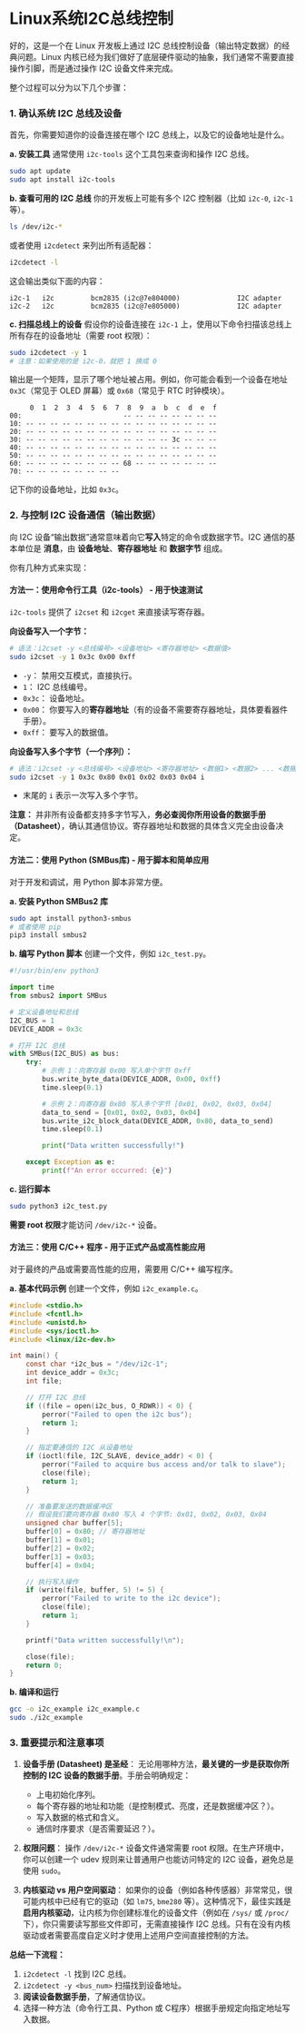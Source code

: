 # Linux系统I2C总线控制

好的，这是一个在 Linux 开发板上通过 I2C 总线控制设备（输出特定数据）的经典问题。Linux 内核已经为我们做好了底层硬件驱动的抽象，我们通常不需要直接操作引脚，而是通过操作 I2C 设备文件来完成。

整个过程可以分为以下几个步骤：

### 1. 确认系统 I2C 总线及设备

首先，你需要知道你的设备连接在哪个 I2C 总线上，以及它的设备地址是什么。

**a. 安装工具**
通常使用 `i2c-tools` 这个工具包来查询和操作 I2C 总线。
```bash
sudo apt update
sudo apt install i2c-tools
```

**b. 查看可用的 I2C 总线**
你的开发板上可能有多个 I2C 控制器（比如 `i2c-0`, `i2c-1` 等）。

```bash
ls /dev/i2c-*
```
或者使用 `i2cdetect` 来列出所有适配器：
```bash
i2cdetect -l
```
这会输出类似下面的内容：
```
i2c-1	i2c       	bcm2835 (i2c@7e804000)          	I2C adapter
i2c-2	i2c       	bcm2835 (i2c@7e805000)          	I2C adapter
```

**c. 扫描总线上的设备**
假设你的设备连接在 `i2c-1` 上，使用以下命令扫描该总线上所有存在的设备地址（需要 root 权限）：
```bash
sudo i2cdetect -y 1
# 注意：如果使用的是 i2c-0，就把 1 换成 0
```
输出是一个矩阵，显示了哪个地址被占用。例如，你可能会看到一个设备在地址 `0x3C`（常见于 OLED 屏幕）或 `0x68`（常见于 RTC 时钟模块）。
```
     0  1  2  3  4  5  6  7  8  9  a  b  c  d  e  f
00:                         -- -- -- -- -- -- -- --
10: -- -- -- -- -- -- -- -- -- -- -- -- -- -- -- --
20: -- -- -- -- -- -- -- -- -- -- -- -- -- -- -- --
30: -- -- -- -- -- -- -- -- -- -- -- -- 3c -- -- --
40: -- -- -- -- -- -- -- -- -- -- -- -- -- -- -- --
50: -- -- -- -- -- -- -- -- -- -- -- -- -- -- -- --
60: -- -- -- -- -- -- -- -- 68 -- -- -- -- -- -- --
70: -- -- -- -- -- -- -- --
```
记下你的设备地址，比如 `0x3c`。

### 2. 与控制 I2C 设备通信（输出数据）

向 I2C 设备“输出数据”通常意味着向它**写入**特定的命令或数据字节。I2C 通信的基本单位是 **消息**，由 **设备地址**、**寄存器地址** 和 **数据字节** 组成。

你有几种方式来实现：

#### 方法一：使用命令行工具（i2c-tools） - 用于快速测试

`i2c-tools` 提供了 `i2cset` 和 `i2cget` 来直接读写寄存器。

**向设备写入一个字节：**
```bash
# 语法：i2cset -y <总线编号> <设备地址> <寄存器地址> <数据值>
sudo i2cset -y 1 0x3c 0x00 0xff
```
*   `-y`： 禁用交互模式，直接执行。
*   `1`： I2C 总线编号。
*   `0x3c`： 设备地址。
*   `0x00`： 你要写入的**寄存器地址**（有的设备不需要寄存器地址，具体要看器件手册）。
*   `0xff`： 要写入的数据值。

**向设备写入多个字节（一个序列）：**
```bash
# 语法：i2cset -y <总线编号> <设备地址> <寄存器地址> <数据1> <数据2> ... <数据N> i
sudo i2cset -y 1 0x3c 0x80 0x01 0x02 0x03 0x04 i
```
*   末尾的 `i` 表示一次写入多个字节。

**注意：** 并非所有设备都支持多字节写入，**务必查阅你所用设备的数据手册（Datasheet）**，确认其通信协议。寄存器地址和数据的具体含义完全由设备决定。

#### 方法二：使用 Python (SMBus库) - 用于脚本和简单应用

对于开发和调试，用 Python 脚本非常方便。

**a. 安装 Python SMBus2 库**
```bash
sudo apt install python3-smbus
# 或者使用 pip
pip3 install smbus2
```

**b. 编写 Python 脚本**
创建一个文件，例如 `i2c_test.py`。

```python
#!/usr/bin/env python3

import time
from smbus2 import SMBus

# 定义设备地址和总线
I2C_BUS = 1
DEVICE_ADDR = 0x3c

# 打开 I2C 总线
with SMBus(I2C_BUS) as bus:
    try:
        # 示例 1：向寄存器 0x00 写入单个字节 0xff
        bus.write_byte_data(DEVICE_ADDR, 0x00, 0xff)
        time.sleep(0.1)

        # 示例 2：向寄存器 0x80 写入多个字节 [0x01, 0x02, 0x03, 0x04]
        data_to_send = [0x01, 0x02, 0x03, 0x04]
        bus.write_i2c_block_data(DEVICE_ADDR, 0x80, data_to_send)
        time.sleep(0.1)

        print("Data written successfully!")

    except Exception as e:
        print(f"An error occurred: {e}")
```

**c. 运行脚本**
```bash
sudo python3 i2c_test.py
```
**需要 root 权限**才能访问 `/dev/i2c-*` 设备。

#### 方法三：使用 C/C++ 程序 - 用于正式产品或高性能应用

对于最终的产品或需要高性能的应用，需要用 C/C++ 编写程序。

**a. 基本代码示例**
创建一个文件，例如 `i2c_example.c`。

```c
#include <stdio.h>
#include <fcntl.h>
#include <unistd.h>
#include <sys/ioctl.h>
#include <linux/i2c-dev.h>

int main() {
    const char *i2c_bus = "/dev/i2c-1";
    int device_addr = 0x3c;
    int file;

    // 打开 I2C 总线
    if ((file = open(i2c_bus, O_RDWR)) < 0) {
        perror("Failed to open the i2c bus");
        return 1;
    }

    // 指定要通信的 I2C 从设备地址
    if (ioctl(file, I2C_SLAVE, device_addr) < 0) {
        perror("Failed to acquire bus access and/or talk to slave");
        close(file);
        return 1;
    }

    // 准备要发送的数据缓冲区
    // 假设我们要向寄存器 0x80 写入 4 个字节: 0x01, 0x02, 0x03, 0x04
    unsigned char buffer[5];
    buffer[0] = 0x80; // 寄存器地址
    buffer[1] = 0x01;
    buffer[2] = 0x02;
    buffer[3] = 0x03;
    buffer[4] = 0x04;

    // 执行写入操作
    if (write(file, buffer, 5) != 5) {
        perror("Failed to write to the i2c device");
        close(file);
        return 1;
    }

    printf("Data written successfully!\n");

    close(file);
    return 0;
}
```

**b. 编译和运行**
```bash
gcc -o i2c_example i2c_example.c
sudo ./i2c_example
```

### 3. 重要提示和注意事项

1.  **设备手册 (Datasheet) 是圣经**： 无论用哪种方法，**最关键的一步是获取你所控制的 I2C 设备的数据手册**。手册会明确规定：
    *   上电初始化序列。
    *   每个寄存器的地址和功能（是控制模式、亮度，还是数据缓冲区？）。
    *   写入数据的格式和含义。
    *   通信时序要求（是否需要延迟？）。

2.  **权限问题**： 操作 `/dev/i2c-*` 设备文件通常需要 root 权限。在生产环境中，你可以创建一个 udev 规则来让普通用户也能访问特定的 I2C 设备，避免总是使用 `sudo`。

3.  **内核驱动 vs 用户空间驱动**： 如果你的设备（例如各种传感器）非常常见，很可能内核中已经有它的驱动（如 `lm75`, `bme280` 等）。这种情况下，最佳实践是**启用内核驱动**，让内核为你创建标准化的设备文件（例如在 `/sys/` 或 `/proc/` 下），你只需要读写那些文件即可，无需直接操作 I2C 总线。只有在没有内核驱动或者需要高度自定义时才使用上述用户空间直接控制的方法。

**总结一下流程：**
1.  `i2cdetect -l` 找到 I2C 总线。
2.  `i2cdetect -y <bus_num>` 扫描找到设备地址。
3.  **阅读设备数据手册**，了解通信协议。
4.  选择一种方法（命令行工具、Python 或 C程序）根据手册规定向指定地址写入数据。